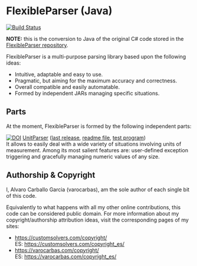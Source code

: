 # FlexibleParser (Java)

[![Build Status](https://travis-ci.org/varocarbas/FlexibleParser_Java.svg?branch=master)](https://travis-ci.org/varocarbas/FlexibleParser_Java)

**NOTE:** this is the conversion to Java of the original C# code stored in the [FlexibleParser repository](https://github.com/varocarbas/FlexibleParser). 

FlexibleParser is a multi-purpose parsing library based upon the following ideas:

- Intuitive, adaptable and easy to use.
- Pragmatic, but aiming for the maximum accuracy and correctness.
- Overall compatible and easily automatable. 
- Formed by independent JARs managing specific situations.

## Parts

At the moment, FlexibleParser is formed by the following independent parts:

[![DOI](https://zenodo.org/badge/93787069.svg)](https://zenodo.org/badge/latestdoi/93787069) [UnitParser](https://customsolvers.com/unit_parser_java/) ([last release](https://github.com/varocarbas/FlexibleParser_Java/releases/tag/UnitParser_1.0.9.0), [readme file](https://github.com/varocarbas/FlexibleParser_Java/blob/master/all_readme/UnitParser_Java.md), [test program](https://github.com/varocarbas/FlexibleParser_Java/blob/master/all_code/Test/src/Parts/UnitParser.java))<br/>
It allows to easily deal with a wide variety of situations involving units of measurement.
Among its most salient features are: user-defined exception triggering and gracefully managing numeric values of any size.


## Authorship & Copyright

I, Alvaro Carballo Garcia (varocarbas), am the sole author of each single bit of this code.

Equivalently to what happens with all my other online contributions, this code can be considered public domain. For more information about my copyright/authorship attribution ideas, visit the corresponding pages of my sites:
- https://customsolvers.com/copyright/<br/> 
ES: https://customsolvers.com/copyright_es/
- https://varocarbas.com/copyright/<br/>
ES: https://varocarbas.com/copyright_es/